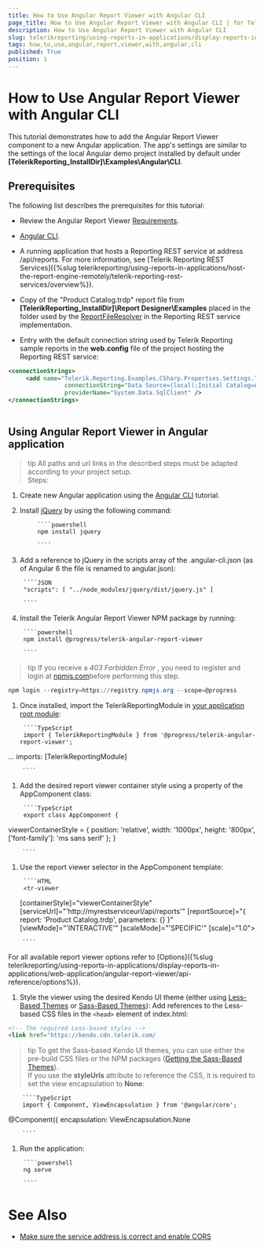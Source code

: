```yaml
---
title: How to Use Angular Report Viewer with Angular CLI
page_title: How to Use Angular Report Viewer with Angular CLI | for Telerik Reporting Documentation
description: How to Use Angular Report Viewer with Angular CLI
slug: telerikreporting/using-reports-in-applications/display-reports-in-applications/web-application/angular-report-viewer/how-to-use-angular-report-viewer-with-angular-cli
tags: how,to,use,angular,report,viewer,with,angular,cli
published: True
position: 1
---
```


# How to Use Angular Report Viewer with Angular CLI



This tutorial demonstrates how to add the Angular Report Viewer component to a
        new Angular application. The app's settings are similar to the settings of the local Angular demo project
        installed by default under __[TelerikReporting_InstallDir]\Examples\Angular\CLI__.
      

## Prerequisites

The following list describes the prerequisites for this tutorial:
        

* Review the Angular Report Viewer [Requirements](e05255e3-dbe4-41b1-8d08-6de0fed3868c#Requirements).
            

* [Angular CLI](https://cli.angular.io/).
            

* A running application that hosts a Reporting REST service at address /api/reports. For more information, see
              [Telerik Reporting REST Services]({%slug telerikreporting/using-reports-in-applications/host-the-report-engine-remotely/telerik-reporting-rest-services/overview%}).
            

* Copy of the "Product Catalog.trdp" report file from __[TelerikReporting_InstallDir]\Report Designer\Examples__              placed in the folder used by the [ReportFileResolver](/reporting/api/Telerik.Reporting.Services.WebApi.ReportFileResolver)              in the Reporting REST service implementation.
            

* Entry with the default connection string used by Telerik Reporting sample reports in the __web.config__ file
              of the project hosting the Reporting REST service:
            

	
````xml
<connectionStrings>
	 <add name="Telerik.Reporting.Examples.CSharp.Properties.Settings.TelerikConnectionString"
	            connectionString="Data Source=(local);Initial Catalog=AdventureWorks;Integrated Security=SSPI"
	            providerName="System.Data.SqlClient" />
</connectionStrings>
								
````



## Using Angular Report Viewer in Angular application

>tip All paths and url links in the described steps must be adapted according            to your project setup.          
Steps:

1. Create new Angular application using the [Angular CLI](https://cli.angular.io/) tutorial.
                

1. Install [jQuery](https://www.npmjs.com/package/jquery) by using the following command:
                

	
            ````powershell
            npm install jquery
				
            ````



1. Add a reference to jQuery in the scripts array of the .angular-cli.json (as of Angular 6 the file is renamed to angular.json):

	
        ````JSON
        "scripts": [ "../node_modules/jquery/dist/jquery.js" ]
				
        ````



1. Install the Telerik Angular Report Viewer NPM package by running:
                

	
        ````powershell
        npm install @progress/telerik-angular-report-viewer
				
        ````



>tip If you receive a  *403 Forbidden Error* , you need to register and login at                    [npmjs.com](https://www.npmjs.com/)before performing this step.                  

	
````powershell
npm login --registry=https://registry.npmjs.org --scope=@progress 				
````




1. Once installed, import the TelerikReportingModule in [your application root module](https://angular.io/docs/ts/latest/guide/ngmodule.html#!#angular-modularity):
                

	
        ````TypeScript
        import { TelerikReportingModule } from '@progress/telerik-angular-report-viewer';
...
imports: [TelerikReportingModule]
				
        ````



1. Add the desired report viewer container style using a property of the AppComponent class:

	
        ````TypeScript
        export class AppComponent {
  viewerContainerStyle = {
    position: 'relative',
    width: '1000px',
    height: '800px',
    ['font-family']: 'ms sans serif'
  };
}
				
        ````



1. Use the report viewer selector in the AppComponent template:

	
        ````HTML
        <tr-viewer 
    [containerStyle]="viewerContainerStyle"
    [serviceUrl]="'http://myrestserviceurl/api/reports'"
    [reportSource]="{
        report: 'Product Catalog.trdp',
        parameters: {}
    }"
    [viewMode]="'INTERACTIVE'"
    [scaleMode]="'SPECIFIC'"
    [scale]="1.0">
</tr-viewer>
				
        ````

For all available report viewer options refer to [Options]({%slug telerikreporting/using-reports-in-applications/display-reports-in-applications/web-application/angular-report-viewer/api-reference/options%}).
                

1. Style the viewer using the desired Kendo UI theme (еither using [Less-Based Themes](http://docs.telerik.com/kendo-ui/styles-and-layout/appearance-styling) or [Sass-Based Themes](http://docs.telerik.com/kendo-ui/styles-and-layout/sass-themes)):
                Add references to the Less-based CSS files in the ```<head>``` element of index.html:

	
````HTML
<!-- The required Less-based styles -->                  
<link href="https://kendo.cdn.telerik.com/
````



>tip To get the Sass-based Kendo UI themes, you can use either the pre-build CSS files or the NPM packages ([Getting the Sass-Based Themes](http://docs.telerik.com/kendo-ui/styles-and-layout/sass-themes#getting-the-themes)).                  
If you use the __styleUrls__ attribute to reference the CSS, it is required to set
                  the view encapsulation to __None__:
                

	
        ````TypeScript
        import { Component, ViewEncapsulation } from '@angular/core';
 
@Component({
  encapsulation: ViewEncapsulation.None
				
        ````



1. Run the application:

	
        ````powershell
        ng serve
				
        ````



# See Also


 * [Make sure the service address is correct and enable CORS](https://docs.telerik.com/reporting/knowledge-base/cannot-access-the-reporting-rest-service)
